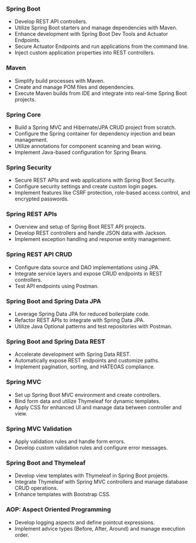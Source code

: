 ### **Spring Boot**

- Develop REST API controllers.
- Utilize Spring Boot starters and manage dependencies with Maven.
- Enhance development with Spring Boot Dev Tools and Actuator Endpoints.
- Secure Actuator Endpoints and run applications from the command line.
- Inject custom application properties into REST controllers.

### **Maven**

- Simplify build processes with Maven.
- Create and manage POM files and dependencies.
- Execute Maven builds from IDE and integrate into real-time Spring Boot projects.

### **Spring Core**

- Build a Spring MVC and Hibernate/JPA CRUD project from scratch.
- Configure the Spring container for dependency injection and bean management.
- Utilize annotations for component scanning and bean wiring.
- Implement Java-based configuration for Spring Beans.

### **Spring Security**

- Secure REST APIs and web applications with Spring Boot Security.
- Configure security settings and create custom login pages.
- Implement features like CSRF protection, role-based access control, and encrypted passwords.

### **Spring REST APIs**

- Overview and setup of Spring Boot REST API projects.
- Develop REST controllers and handle JSON data with Jackson.
- Implement exception handling and response entity management.

### **Spring REST API CRUD**

- Configure data source and DAO implementations using JPA.
- Integrate service layers and expose CRUD endpoints in REST controllers.
- Test API endpoints using Postman.

### **Spring Boot and Spring Data JPA**

- Leverage Spring Data JPA for reduced boilerplate code.
- Refactor REST APIs to integrate with Spring Data JPA.
- Utilize Java Optional patterns and test repositories with Postman.

### **Spring Boot and Spring Data REST**

- Accelerate development with Spring Data REST.
- Automatically expose REST endpoints and customize paths.
- Implement pagination, sorting, and HATEOAS compliance.

### **Spring MVC**

- Set up Spring Boot MVC environment and create controllers.
- Bind form data and utilize Thymeleaf for dynamic templates.
- Apply CSS for enhanced UI and manage data between controller and view.

### **Spring MVC Validation**

- Apply validation rules and handle form errors.
- Develop custom validation rules and configure error messages.

### **Spring Boot and Thymeleaf**

- Develop view templates with Thymeleaf in Spring Boot projects.
- Integrate Thymeleaf with Spring MVC controllers and manage database CRUD operations.
- Enhance templates with Bootstrap CSS.

### **AOP: Aspect Oriented Programming**

- Develop logging aspects and define pointcut expressions.
- Implement advice types (Before, After, Around) and manage execution order.